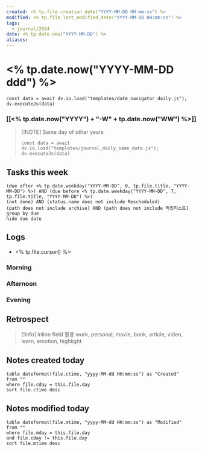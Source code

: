 ```yaml
---
created: <% tp.file.creation_date("YYYY-MM-DD HH:mm:ss") %>
modified: <% tp.file.last_modified_date("YYYY-MM-DD HH:mm:ss") %>
tags:
  - journal/2024
date: <% tp.date.now("YYYY-MM-DD") %>
aliases:
---
```

# <% tp.date.now("YYYY-MM-DD ddd") %>
```dataviewjs
const data = await dv.io.load("templates/date_navigator_daily.js");
dv.executeJs(data)
```
### [[<% tp.date.now("YYYY") + "-W" + tp.date.now("WW") %>]]

> [!NOTE] Same day of other years
>```dataviewjs
>const data = await dv.io.load("templates/journal_daily_same_date.js");
>dv.executeJs(data)
>```

## Tasks this week
```tasks
(due after <% tp.date.weekday("YYYY-MM-DD", 0, tp.file.title, "YYYY-MM-DD") %>) AND (due before <% tp.date.weekday("YYYY-MM-DD", 7, tp.file.title, "YYYY-MM-DD") %>)
(not done) AND (status.name does not include Rescheduled)
(path does not include archive) AND (path does not include 먹킷리스트)
group by due
hide due date
```

## Logs
- <% tp.file.cursor() %>
### Morning

### Afternoon

### Evening

## Retrospect
> [!info]
> inline field 활용
> work, personal, movie, book, article, video, learn, emotion, highlight

## Notes created today
```dataview
table dateformat(file.ctime, "yyyy-MM-dd HH:mm:ss") as "Created"
from ""
where file.cday = this.file.day
sort file.ctime desc
```

## Notes modified today
```dataview
table dateformat(file.mtime, "yyyy-MM-dd HH:mm:ss") as "Modified"
from ""
where file.mday = this.file.day
and file.cday != this.file.day
sort file.mtime desc
```
